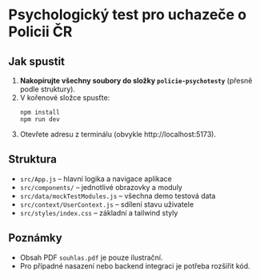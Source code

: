 # Psychologický test pro uchazeče o Policii ČR

## Jak spustit

1. **Nakopírujte všechny soubory do složky `policie-psychotesty`** (přesně podle struktury).
2. V kořenové složce spusťte:
   ```
   npm install
   npm run dev
   ```
3. Otevřete adresu z terminálu (obvykle http://localhost:5173).

## Struktura

- `src/App.js` – hlavní logika a navigace aplikace
- `src/components/` – jednotlivé obrazovky a moduly
- `src/data/mockTestModules.js` – všechna demo testová data
- `src/context/UserContext.js` – sdílení stavu uživatele
- `src/styles/index.css` – základní a tailwind styly

## Poznámky

- Obsah PDF `souhlas.pdf` je pouze ilustrační.
- Pro případné nasazení nebo backend integraci je potřeba rozšířit kód.